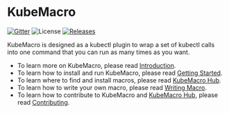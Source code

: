 # KubeMacro

[![Gitter](https://badges.gitter.im/morningspace/community.svg)](https://gitter.im/morningspace/community?utm_source=badge&utm_medium=badge&utm_campaign=pr-badge)
![License](https://img.shields.io/badge/license-MIT-000000.svg)
[![Releases](https://img.shields.io/github/v/release/morningspace/kubemacro.svg)](https://github.com/morningspace/kubemacro/releases)

KubeMacro is designed as a kubectl plugin to wrap a set of kubectl calls into one command that you can run as many times as you want.

* To learn more on KubeMacro, please read [Introduction](introduction.md).
* To learn how to install and run KubeMacro, please read [Getting Started](getting-started.md).
* To learn where to find and install macros, please read [KubeMacro Hub](kubemacro-hub.md).
* To learn how to write your own macro, please read [Writing Macro](writing-macro.md).
* To learn how to contribute to KubeMacro and [KubeMacro Hub](https://morningspace.github.io/kubemacro-hub/), please read [Contributing](contributing.md).
